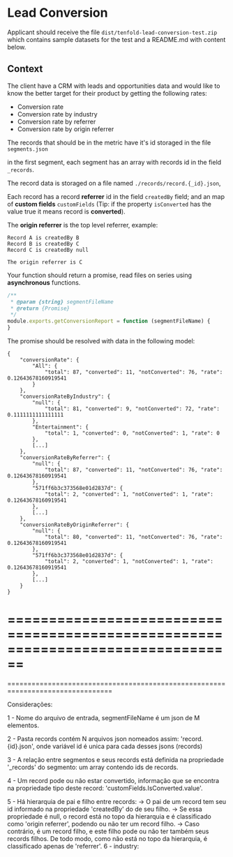 # Lead Conversion

Applicant should receive the file `dist/tenfold-lead-conversion-test.zip` which contains sample datasets for the test and a README.md with content below.

## Context

The client have a CRM with leads and opportunities data and would like to know the better target for their product by getting the following rates:
- Conversion rate
- Conversion rate by industry
- Conversion rate by referrer
- Conversion rate by origin referrer

The records that should be in the metric have it's id storaged in the file `segments.json`

in the first segment, each segment has an array with records id in the field `_records`.

The record data is storaged on a file named `./records/record.{_id}.json`,

 Each record has a record **referrer** id in the field `createdBy` field; and an map of **custom fields** `customFields` (Tip: if the property `isConverted` has the value true it means record is **converted**).

The **origin referrer** is the top level referrer, example:
```
Record A is createdBy B
Record B is createdBy C
Record C is createdBy null

The origin referrer is C
```

Your function should return a promise, read files on series using **asynchronous** functions.

```js
/**
 * @param {string} segmentFileName
 * @return {Promise}
 */
module.exports.getConversionReport = function (segmentFileName) {
}
```

The promise should be resolved with data in the following model:

```
{
    "conversionRate": {
        "All": {
            "total": 87, "converted": 11, "notConverted": 76, "rate": 0.12643678160919541
        }
    },
    "conversionRateByIndustry": {
        "null": {
            "total": 81, "converted": 9, "notConverted": 72, "rate": 0.1111111111111111
        },
        "Entertainment": {
            "total": 1, "converted": 0, "notConverted": 1, "rate": 0
        },
        [...]
    },
    "conversionRateByReferrer": {
        "null": {
            "total": 87, "converted": 11, "notConverted": 76, "rate": 0.12643678160919541
        },
        "571ff6b3c373568e01d2837d": {
            "total": 2, "converted": 1, "notConverted": 1, "rate": 0.12643678160919541
        },
        [...]
    },
    "conversionRateByOriginReferrer": {
        "null": {
            "total": 80, "converted": 11, "notConverted": 76, "rate": 0.12643678160919541
        },
        "571ff6b3c373568e01d2837d": {
            "total": 2, "converted": 1, "notConverted": 1, "rate": 0.12643678160919541
        },
        [...]
    }
}
```
================================================================================
================================================================================
================================================================================

Considerações:

1 - Nome do arquivo de entrada, segmentFileName é um json de M elementos.

2 - Pasta records contém N arquivos json nomeados assim: 'record.{id}.json',
    onde variável id é unica para cada desses jsons (records)

3 - A relação entre segmentos e seus records está definida na
    propriedade '_records' do segmento: um array contendo ids de records.

4 - Um record pode ou não estar convertido, informação que se encontra na propriedade
    tipo <boolean> deste record: 'customFields.IsConverted.value'.

5 - Há hierarquia de pai e filho entre records:
    -> O pai de um record tem seu id informado na propriedade 'createdBy' do de seu filho.
    -> Se essa propriedade é null, o record está no topo da hierarquia e
    é classificado como 'origin referrer', podendo ou não ter um record filho.
    -> Caso contrário, é um record filho, e este filho pode ou não ter
    também seus records filhos. De todo modo, como não está no topo da hierarquia,
    é classificado apenas de 'referrer'.
6 - industry:
